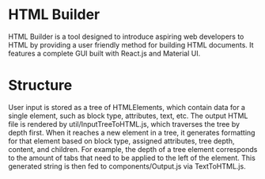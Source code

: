 # HTML Builder
HTML Builder is a tool designed to introduce aspiring web developers to HTML by providing a user friendly method for building HTML documents.
It features a complete GUI built with React.js and Material UI.

# Structure
User input is stored as a tree of HTMLElements, which contain data for a single element, such as block type, attributes, text, etc. The output HTML file is rendered by util/InputTreeToHTML.js, which traverses the tree by depth first. When it reaches a new element in a tree, it generates formatting for that element based on block type, assigned attributes, tree depth, content, and children. For example, the depth of a tree element corresponds to the amount of tabs that need to be applied to the left of the element. This generated string is then fed to components/Output.js via TextToHTML.js.